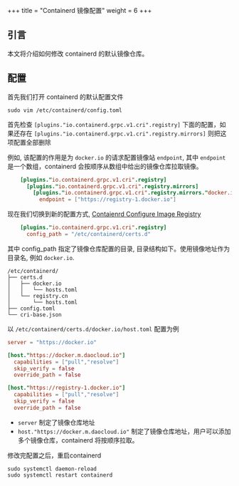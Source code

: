 +++
title = "Containerd 镜像配置"
weight = 6
+++

## 引言

本文将介绍如何修改 containerd 的默认镜像仓库。

## 配置

首先我们打开 containerd 的默认配置文件

```shell
sudo vim /etc/containerd/config.toml
```

首先检查 `[plugins."io.containerd.grpc.v1.cri".registry]` 下面的配置，如果还存在 `[plugins."io.containerd.grpc.v1.cri".registry.mirrors]` 则把这项配置全部删除

例如, 该配置的作用是为 `docker.io` 的请求配置镜像站 `endpoint`, 其中 `endpoint` 是一个数组，containerd 会按顺序从数组中给出的镜像仓库拉取镜像。
```toml
    [plugins."io.containerd.grpc.v1.cri".registry]
      [plugins."io.containerd.grpc.v1.cri".registry.mirrors]
        [plugins."io.containerd.grpc.v1.cri".registry.mirrors."docker.io"]
          endpoint = ["https://registry-1.docker.io"]
```

现在我们切换到新的配置方式, [Contaienrd Configure Image Registry](https://github.com/containerd/containerd/blob/main/docs/cri/registry.md)

```toml
    [plugins."io.containerd.grpc.v1.cri".registry]
      config_path = "/etc/containerd/certs.d"
```

其中 config_path 指定了镜像仓库配置的目录, 目录结构如下。使用镜像地址作为目录名, 例如 `docker.io`.

```shell
/etc/containerd/
├── certs.d
│   ├── docker.io
│   │   └── hosts.toml
│   └── registry.cn
│       └── hosts.toml
├── config.toml
└── cri-base.json
```

以 `/etc/containerd/certs.d/docker.io/host.toml` 配置为例

```toml
server = "https://docker.io"

[host."https://docker.m.daocloud.io"]
  capabilities = ["pull","resolve"]
  skip_verify = false
  override_path = false

[host."https://registry-1.docker.io"]
  capabilities = ["pull","resolve"]
  skip_verify = false
  override_path = false
```

- `server` 制定了镜像仓库地址
- `host."https://docker.m.daocloud.io"` 制定了镜像仓库地址，用户可以添加多个镜像仓库，containerd 将按顺序拉取。

修改完配置之后，重启containerd

```shell
sudo systemctl daemon-reload
sudo systemctl restart containerd
```